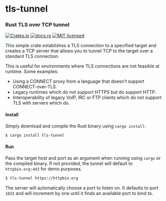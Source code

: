# tls-tunnel

### Rust TLS over TCP tunnel

[![Crates.io][crates-badge]][crates-url]
[![docs.rs][docs-badge]][docs-url]
[![MIT licensed][mit-badge]][mit-url]

[crates-badge]: https://img.shields.io/crates/v/tls-tunnel.svg
[crates-url]: https://crates.io/crates/tls-tunnel
[docs-badge]: https://docs.rs/tls-tunnel/badge.svg
[docs-url]: https://docs.rs/tls-tunnel
[mit-badge]: https://img.shields.io/badge/license-MIT-blue.svg
[mit-url]: https://github.com/shanecurran/tls-tunnel/blob/master/LICENSE

This simple crate establishes a TLS connection to a specified target and creates a TCP server that allows you to tunnel TCP to the target over a standard TLS connection.

This is useful for environments where TLS connections are not feasible at runtime. Some examples:

- Using a CONNECT proxy from a language that doesn't support CONNECT-over-TLS.
- Legacy runtimes which do not support HTTPS but do support HTTP.
- Interoperability of legacy VoIP, IRC or FTP clients which do not support TLS with servers which do.

#### Install

Simply download and compile the Rust binary using `cargo install`:

```bash
$ cargo install tls-tunnel
```

#### Run

Pass the target host and port as an argument when running using `cargo` or the compiled binary. If not provided, the tunnel will default to `httpbin.org:443` for demo purposes.

```bash
$ tls-tunnel https://httpbin.org
```

The server will automatically choose a port to listen on. It defaults to port `1025` and will increment by one until it finds an available port to bind to.
